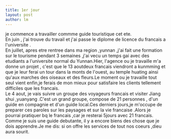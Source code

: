 ```yaml
---
title: 1er jour 
layout: post
author: lm
---
```

<p>je commence a travailler commme guide touristique cet ete.<br />
En juin , j'ai trouve du travail et j'ai passe le diplome de  licence du francais a l'universite .<br />
En juillet, apres etre rentree dans ma region ,yunnan ,j'ai fait une formation sur le  tourisme pendant 3 semaines ,j'ai vecu un temps gai avec des etudiants a l'universite normal du Yunnan.Hier, l'agence ou je travaille m'a donne un projet , c'est que le 13 aoutdeux francais viendront a kunmming et que je leur ferai un tour dans la monts de l'ouest, au temple huating ainsi qu'aux marches des oiseaux et des fleurs.Le moment ou je travaille tout seul vient enfin,je ferais de mon mieux pour satisfaire les clients tellement difficiles  que les francais.<br />
Le 4 aout, je vais suivre un groupe des voyageurs francais et visiter Jiang shui ,yuanyang .C'est un grand groupe, compose de 21 personnes , d'un guide en compagnie et d'un guide local.Ces derniers jours,je m'occupe de preparer ces paroles sur les paysages et sur la vie francaise .Alors je pourrai pratiquer bq le francais ,car je resterai 5jours avec 21 francais.<br />
Comme je suis une guide debutante, il y a encore biens des chose que je dois apprendre.Je me dis: si on offre les services de tout nos coeurs ,dieu aura sourit.</p>
